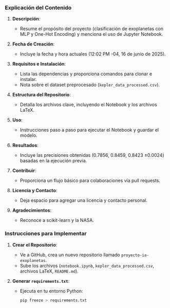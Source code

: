 ### Explicación del Contenido

1. **Descripción**:
   - Resume el propósito del proyecto (clasificación de exoplanetas con MLP y One-Hot Encoding) y menciona el uso de Jupyter Notebook.

2. **Fecha de Creación**:
   - Incluye la fecha y hora actuales (12:02 PM -04, 16 de junio de 2025).

3. **Requisitos e Instalación**:
   - Lista las dependencias y proporciona comandos para clonar e instalar.
   - Nota sobre el dataset preprocesado (`kepler_data_processed.csv`).

4. **Estructura del Repositorio**:
   - Detalla los archivos clave, incluyendo el Notebook y los archivos LaTeX.

5. **Uso**:
   - Instrucciones paso a paso para ejecutar el Notebook y guardar el modelo.

6. **Resultados**:
   - Incluye las precisiones obtenidas (0.7856, 0.8459, 0.8423 ±0.0024) basadas en la ejecución previa.

7. **Contribuir**:
   - Proporciona un flujo básico para colaboraciones vía pull requests.

8. **Licencia y Contacto**:
   - Deja espacio para agregar una licencia y contacto personal.

9. **Agradecimientos**:
   - Reconoce a scikit-learn y la NASA.

### Instrucciones para Implementar

1. **Crear el Repositorio**:
   - Ve a GitHub, crea un nuevo repositorio llamado `proyecto-ia-exoplanetas`.
   - Sube los archivos (`notebook.ipynb`, `kepler_data_processed.csv`, archivos LaTeX, `README.md`).

2. **Generar `requirements.txt`**:
   - Ejecuta en tu entorno Python:
     ```bash
     pip freeze > requirements.txt
